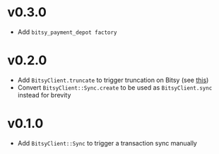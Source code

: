 # v0.3.0

- Add `bitsy_payment_depot factory`

# v0.2.0

- Add `BitsyClient.truncate` to trigger truncation on Bitsy (see [this](https://github.com/ramontayag/bitsy/issues/6))
- Convert `BitsyClient::Sync.create` to be used as `BitsyClient.sync` instead for brevity

# v0.1.0

- Add `BitsyClient::Sync` to trigger a transaction sync manually

